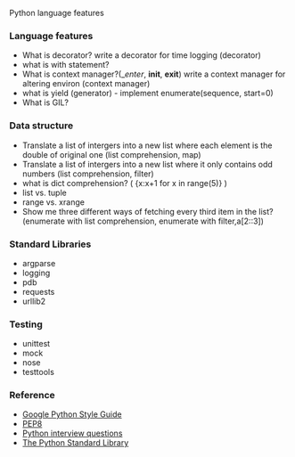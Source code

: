 Python language features

### Language features
* What is decorator? write a decorator for time logging (decorator)
* what is with statement?
* What is context manager?(__enter_, __init__, __exit__) write a context manager for altering environ (context manager)
* what is yield (generator) - implement enumerate(sequence, start=0)
* What is GIL?

### Data structure
* Translate a list of intergers into a new list where each element is the double of original one (list comprehension, map)
* Translate a list of intergers into a new list where it only contains odd numbers (list comprehension, filter)
* what is dict comprehension? ( {x:x+1 for x in range(5)} )
* list vs. tuple
* range vs. xrange
* Show me three different ways of fetching every third item in the list? (enumerate with list comprehension, enumerate with filter,a[2::3])

### Standard Libraries
* argparse
* logging
* pdb
* requests
* urllib2

### Testing
* unittest
* mock
* nose
* testtools

### Reference
* [Google Python Style Guide](https://google.github.io/styleguide/pyguide.html)
* [PEP8](https://www.python.org/dev/peps/pep-0008/)
* [Python interview questions](https://www.reddit.com/r/Python/comments/1knw7z/python_interview_questions/)
* [The Python Standard Library](https://docs.python.org/2/library/index.html)

